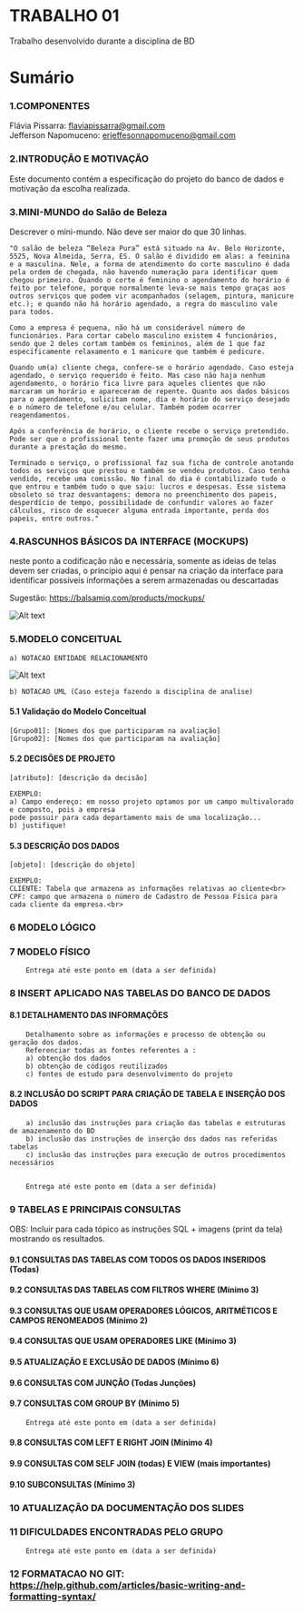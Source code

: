# TRABALHO 01
Trabalho desenvolvido durante a disciplina de BD

# Sumário

### 1.COMPONENTES <br>
Flávia Pissarra: flaviapissarra@gmail.com <br>
Jefferson Napomuceno: erjeffesonnapomuceno@gmail.com <br>

### 2.INTRODUÇÃO E MOTIVAÇÃO <br>
Este documento contém a especificação do projeto do banco de dados <nome do projeto> e motivação da escolha realizada. <br>

### 3.MINI-MUNDO do Salão de Beleza <br>
Descrever o mini-mundo. Não deve ser maior do que 30 linhas. <br>

	"O salão de beleza “Beleza Pura” está situado na Av. Belo Horizonte, 5525, Nova Almeida, Serra, ES. O salão é dividido em alas: a feminina e a masculina. Nele, a forma de atendimento do corte masculino é dada pela ordem de chegada, não havendo numeração para identificar quem chegou primeiro. Quando o corte é feminino o agendamento do horário é feito por telefone, porque normalmente leva-se mais tempo graças aos outros serviços que podem vir acompanhados (selagem, pintura, manicure etc.); e quando não há horário agendado, a regra do masculino vale para todos.

	Como a empresa é pequena, não há um considerável número de funcionários. Para cortar cabelo masculino existem 4 funcionários, sendo que 2 deles cortam também os femininos, além de 1 que faz especificamente relaxamento e 1 manicure que também é pedicure.
	
	Quando um(a) cliente chega, confere-se o horário agendado. Caso esteja agendado, o serviço requerido é feito. Mas caso não haja nenhum agendamento, o horário fica livre para aqueles clientes que não marcaram um horário e apareceram de repente. Quanto aos dados básicos para o agendamento, solicitam nome, dia e horário do serviço desejado e o número de telefone e/ou celular. Também podem ocorrer reagendamentos.
	
	Após a conferência de horário, o cliente recebe o serviço pretendido. Pode ser que o profissional tente fazer uma promoção de seus produtos durante a prestação do mesmo.
	
	Terminado o serviço, o profissional faz sua ficha de controle anotando todos os serviços que prestou e também se vendeu produtos. Caso tenha vendido, recebe uma comissão. No final do dia é contabilizado tudo o que entrou e também tudo o que saiu: lucros e despesas. Esse sistema obsoleto só traz desvantagens: demora no preenchimento dos papeis, desperdício de tempo, possibilidade de confundir valores ao fazer cálculos, risco de esquecer alguma entrada importante, perda dos papeis, entre outros."

### 4.RASCUNHOS BÁSICOS DA INTERFACE (MOCKUPS)<br>
neste ponto a codificação não e necessária, somente as ideias de telas devem ser criadas, o princípio aqui é pensar na criação da interface para identificar possíveis informações a serem armazenadas ou descartadas <br>

Sugestão: https://balsamiq.com/products/mockups/<br>

![Alt text](https://github.com/discipbd1/trab01/blob/master/balsamiq.png?raw=true "Title")


### 5.MODELO CONCEITUAL<br>
    a) NOTACAO ENTIDADE RELACIONAMENTO
![Alt text](https://github.com/discipbd1/trab01/blob/master/sample_MC.png?raw=true "Modelo Conceitual")
    
    b) NOTACAO UML (Caso esteja fazendo a disciplina de analise)

#### 5.1 Validação do Modelo Conceitual
    [Grupo01]: [Nomes dos que participaram na avaliação]
    [Grupo02]: [Nomes dos que participaram na avaliação]

#### 5.2 DECISÕES DE PROJETO
    [atributo]: [descrição da decisão]
    
    EXEMPLO:
    a) Campo endereço: em nosso projeto optamos por um campo multivalorado e composto, pois a empresa 
    pode possuir para cada departamento mais de uma localização... 
    b) justifique!

#### 5.3 DESCRIÇÃO DOS DADOS 
    [objeto]: [descrição do objeto]
    
    EXEMPLO:
    CLIENTE: Tabela que armazena as informações relativas ao cliente<br>
    CPF: campo que armazena o número de Cadastro de Pessoa Física para cada cliente da empresa.<br>


### 6	MODELO LÓGICO<br>
### 7	MODELO FÍSICO<br>

        Entrega até este ponto em (data a ser definida)
        
 
### 8	INSERT APLICADO NAS TABELAS DO BANCO DE DADOS<br>
#### 8.1 DETALHAMENTO DAS INFORMAÇÕES
        Detalhamento sobre as informações e processo de obtenção ou geração dos dados.
        Referenciar todas as fontes referentes a :
        a) obtenção dos dados
        b) obtenção de códigos reutilizados
        c) fontes de estudo para desenvolvimento do projeto
        
#### 8.2 INCLUSÃO DO SCRIPT PARA CRIAÇÃO DE TABELA E INSERÇÃO DOS DADOS
        a) inclusão das instruções para criação das tabelas e estruturas de amazenamento do BD
        b) inclusão das instruções de inserção dos dados nas referidas tabelas
        c) inclusão das instruções para execução de outros procedimentos necessários


        Entrega até este ponto em (data a ser definida)
        
### 9	TABELAS E PRINCIPAIS CONSULTAS<br>
OBS: Incluir para cada tópico as instruções SQL + imagens (print da tela) mostrando os resultados.<br>
#### 9.1	CONSULTAS DAS TABELAS COM TODOS OS DADOS INSERIDOS (Todas) <br>
#### 9.2	CONSULTAS DAS TABELAS COM FILTROS WHERE (Mínimo 3) <br>
#### 9.3	CONSULTAS QUE USAM OPERADORES LÓGICOS, ARITMÉTICOS E CAMPOS RENOMEADOS (Mínimo 2)<br>
#### 9.4	CONSULTAS QUE USAM OPERADORES LIKE (Mínimo 3)  <br>
#### 9.5	ATUALIZAÇÃO E EXCLUSÃO DE DADOS (Mínimo 6)<br>
#### 9.6	CONSULTAS COM JUNÇÃO (Todas Junções)<br>
#### 9.7	CONSULTAS COM GROUP BY (Mínimo 5)<br>
        Entrega até este ponto em (data a ser definida)
        
#### 9.8	CONSULTAS COM LEFT E RIGHT JOIN (Mínimo 4) <br>
#### 9.9	CONSULTAS COM SELF JOIN (todas) E VIEW (mais importantes) <br>
#### 9.10	SUBCONSULTAS (Mínimo 3) <br>
### 10	ATUALIZAÇÃO DA DOCUMENTAÇÃO DOS SLIDES<br>
### 11	DIFICULDADES ENCONTRADAS PELO GRUPO<br>

        Entrega até este ponto em (data a ser definida)
        
### 12  FORMATACAO NO GIT: https://help.github.com/articles/basic-writing-and-formatting-syntax/
